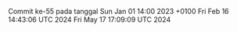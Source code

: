 Commit ke-55 pada tanggal Sun Jan 01 14:00 2023 +0100
Fri Feb 16 14:43:06 UTC 2024
Fri May 17 17:09:09 UTC 2024
